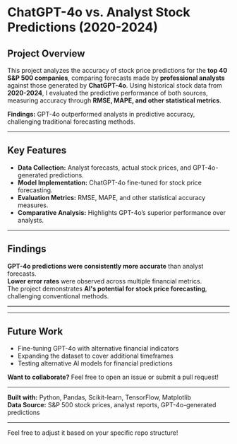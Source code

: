 # ChatGPT-4o vs. Analyst Stock Predictions (2020-2024)

## Project Overview
This project analyzes the accuracy of stock price predictions for the **top 40 S&P 500 companies**, comparing forecasts made by **professional analysts** against those generated by **ChatGPT-4o**. Using historical stock data from **2020-2024**, I evaluated the predictive performance of both sources, measuring accuracy through **RMSE, MAPE, and other statistical metrics**. 

**Findings:** GPT-4o outperformed analysts in predictive accuracy, challenging traditional forecasting methods.

---

## Key Features
-  **Data Collection:** Analyst forecasts, actual stock prices, and GPT-4o-generated predictions.
-  **Model Implementation:** ChatGPT-4o fine-tuned for stock price forecasting.
-  **Evaluation Metrics:** RMSE, MAPE, and other statistical accuracy measures.
-  **Comparative Analysis:** Highlights GPT-4o’s superior performance over analysts.

---

## Findings
 **GPT-4o predictions were consistently more accurate** than analyst forecasts.  
 **Lower error rates** were observed across multiple financial metrics.  
 The project demonstrates **AI's potential for stock price forecasting**, challenging conventional methods.  

---


---

## Future Work
- Fine-tuning GPT-4o with alternative financial indicators 
- Expanding the dataset to cover additional timeframes 
- Testing alternative AI models for financial predictions 

**Want to collaborate?** Feel free to open an issue or submit a pull request! 

---

**Built with:** Python, Pandas, Scikit-learn, TensorFlow, Matplotlib  
**Data Source:** S&P 500 stock prices, analyst reports, GPT-4o-generated predictions  

---

Feel free to adjust it based on your specific repo structure!
